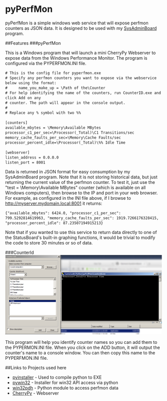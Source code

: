 pyPerfMon
=======================

pyPerfMon is a simple windows web service that will expose perfmon counters as JSON data.  It is designed to be used with my [SysAdminBoard](https://github.com/flakshack/SysAdminBoard) program.

##Features
###pyPerfMon

This is a Windows program that will launch a mini CherryPy Webserver to expose data from the Windows Performance Monitor.  The program is configured via the PYPERFMON.INI file.
```
# This is the config file for pyperfmon.exe
# Specify any perfmon counters you want to expose via the webservice below using the format:
#     name_you_make_up = \Path of the\Counter
# For help identifying the name of the counters, run CounterID.exe and click Add on any 
# counter. The path will appear in the console output.
#
# Replace any % symbol with two %%

[counters]
available_mbytes = \Memory\Available MBytes
processor_c1_per_sec=\Processor(_Total)\C1 Transitions/sec
memory_cache_faults_per_sec=\Memory\Cache Faults/sec
processor_percent_idle=\Processor(_Total)\%% Idle Time

[webserver]
listen_address = 0.0.0.0
listen_port = 8001
```

Data is returned in JSON format for easy consumption by my SysAdminBoard program. Note that it is not storing historical data, but just returning the current value of the perfmon counter.  To test it, just use the "test = \Memory\Available MBytes" counter (which is available on all Windows computers), then browse to the IP and port in your web browser.  For example, as configured in the INI file above, if I browse to http://myserver.mydomain.local:8001 it returns:
```
{"available_mbytes": 6424.0, "processor_c1_per_sec": 799.5292814619963, "memory_cache_faults_per_sec": 1919.7266176328415, "processor_percent_idle": 87.23507194915213}
```

Note that if you wanted to use this service to return data directly to one of the StatusBoard's built-in graphing functions, it would be trivial to modify the code to store 30 minutes or so of data.



###CounterId
![CounterId Screenshot](readme-images/counterid.png)

This program will help you identify counter names so you can add them to the PYPERMON.INI file.  When you click on the ADD button, it will output the counter's name to a console window.  You can then copy this name to the PYPERFMON.INI file.

##Links to Projects used here
* [pyinstaller](http://www.pyinstaller.org/) - Used to compile python to EXE
* [pywin32](https://github.com/mhammond/pywin32/releases) - Installer for win32 API access via python
* [win32pdh](http://www.cac.cornell.edu/wiki/index.php?title=Performance_Data_Helper_in_Python_with_win32pdh) - Python module to access perfmon data
* [CherryPy](http://www.cherrypy.org/) - Webserver
